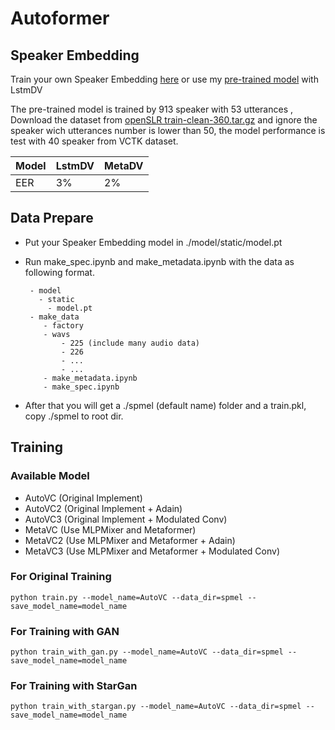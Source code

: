 # Autoformer

## Speaker Embedding

Train your own Speaker Embedding [here](https://github.com/licaiwang/d-vector) or use my [pre-trained model](https://drive.google.com/file/d/1-KY9H9JAiZwhi3xoJjmxJ4hVIBE4mG4p/view?usp=sharing) with LstmDV

The pre-trained model is trained by 913 speaker with 53 utterances , Download the dataset from [openSLR train-clean-360.tar.gz](https://www.openslr.org/12) and ignore the speaker wich utterances number is lower than 50, the model performance is test with 40 speaker from VCTK dataset.

| Model | LstmDV | MetaDV |
| ----- | ------ | ------ |
| EER   | 3%     | 2%     |

## Data Prepare

- Put your Speaker Embedding model in ./model/static/model.pt
- Run make_spec.ipynb and make_metadata.ipynb with the data as following format.

       - model
         - static
           - model.pt
       - make_data
          - factory
          - wavs
              - 225 (include many audio data)
              - 226
              - ...
              - ...
          - make_metadata.ipynb
          - make_spec.ipynb

- After that you will get a ./spmel (default name) folder and a train.pkl, copy ./spmel to root dir.

## Training

### Available Model

- AutoVC  (Original Implement)
- AutoVC2 (Original Implement + Adain)
- AutoVC3 (Original Implement + Modulated Conv)
- MetaVC  (Use MLPMixer and Metaformer)
- MetaVC2 (Use MLPMixer and Metaformer + Adain)
- MetaVC3 (Use MLPMixer and Metaformer + Modulated Conv)

### For Original Training

    python train.py --model_name=AutoVC --data_dir=spmel --save_model_name=model_name

### For Training with GAN

    python train_with_gan.py --model_name=AutoVC --data_dir=spmel --save_model_name=model_name

### For Training with StarGan

    python train_with_stargan.py --model_name=AutoVC --data_dir=spmel --save_model_name=model_name
